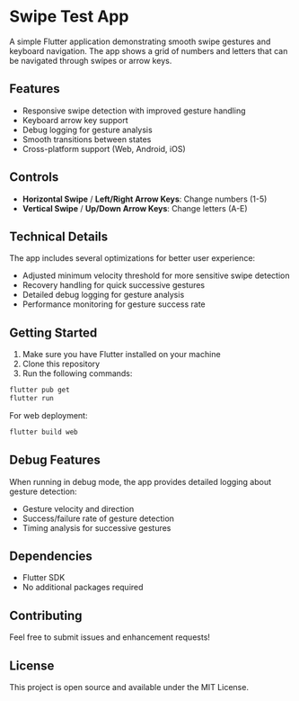 # Swipe Test App

A simple Flutter application demonstrating smooth swipe gestures and keyboard navigation. The app shows a grid of numbers and letters that can be navigated through swipes or arrow keys.

## Features

- Responsive swipe detection with improved gesture handling
- Keyboard arrow key support
- Debug logging for gesture analysis
- Smooth transitions between states
- Cross-platform support (Web, Android, iOS)

## Controls

- **Horizontal Swipe** / **Left/Right Arrow Keys**: Change numbers (1-5)
- **Vertical Swipe** / **Up/Down Arrow Keys**: Change letters (A-E)

## Technical Details

The app includes several optimizations for better user experience:
- Adjusted minimum velocity threshold for more sensitive swipe detection
- Recovery handling for quick successive gestures
- Detailed debug logging for gesture analysis
- Performance monitoring for gesture success rate

## Getting Started

1. Make sure you have Flutter installed on your machine
2. Clone this repository
3. Run the following commands:

```bash
flutter pub get
flutter run
```

For web deployment:
```bash
flutter build web
```

## Debug Features

When running in debug mode, the app provides detailed logging about gesture detection:
- Gesture velocity and direction
- Success/failure rate of gesture detection
- Timing analysis for successive gestures

## Dependencies

- Flutter SDK
- No additional packages required

## Contributing

Feel free to submit issues and enhancement requests!

## License

This project is open source and available under the MIT License.
